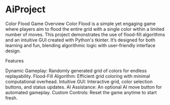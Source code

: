 # AiProject
Color Flood Game
Overview
Color Flood is a simple yet engaging game where players aim to flood the entire grid with a single color within a limited number of moves. This project demonstrates the use of flood-fill algorithms and an intuitive GUI created with Python's tkinter. It’s designed for both learning and fun, blending algorithmic logic with user-friendly interface design.

Features

Dynamic Gameplay: Randomly generated grid of colors for endless replayability.
Flood-Fill Algorithm: Efficient grid coloring with minimal computational overhead.
Intuitive GUI: Interactive grid, color selection buttons, and status updates.
AI Assistance: An optional AI move button for automated gameplay.
Custom Controls: Reset the game anytime to start fresh.
